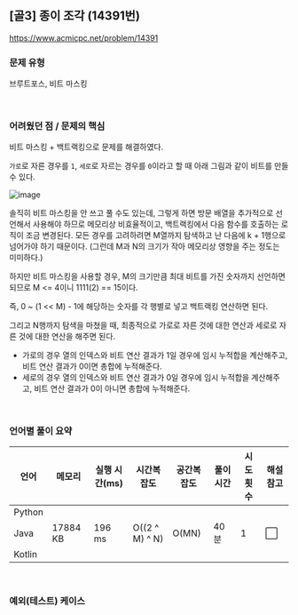 ## [골3] 종이 조각 (14391번)

https://www.acmicpc.net/problem/14391

### 문제 유형

브루트포스, 비트 마스킹

<br>

### 어려웠던 점 / 문제의 핵심

비트 마스킹 + 백트랙킹으로 문제를 해결하였다.

`가로`로 자른 경우를 `1`, `세로`로 자르는 경우를 `0`이라고 할 때 아래 그림과 같이 비트를 만들 수 있다. 

![image](https://github.com/siwon-park/Problem_Solving/assets/93081720/e0f19298-de9a-4e84-a7fb-70fe6fda88eb)

솔직히 비트 마스킹을 안 쓰고 풀 수도 있는데, 그렇게 하면 방문 배열을 추가적으로 선언해서 사용해야 하므로 메모리상 비효율적이고, 백트랙킹에서 다음 함수를 호출하는 로직이 조금 변경된다. 모든 경우를 고려하려면 M열까지 탐색하고 난 다음에 k + 1행으로 넘어가야 하기 때문이다. (그런데 M과 N의 크기가 작아 메모리상 영향을 주는 정도는 미미하다.)

하지만 비트 마스킹을 사용할 경우, M의 크기만큼 최대 비트를 가진 숫자까지 선언하면 되므로 M <= 4이니 1111(2) == 15이다.

즉, 0 ~ (1 << M) - 1에 해당하는 숫자를 각 행별로 넣고 백트랙킹 연산하면 된다.

그리고 N행까지 탐색을 마쳤을 때, 최종적으로 가로로 자른 것에 대한 연산과 세로로 자른 것에 대한 연산을 해주면 된다. 

- 가로의 경우 열의 인덱스와 비트 연산 결과가 1일 경우에 임시 누적합을 계산해주고, 비트 연산 결과가 0이면 총합에 누적해준다.
- 세로의 경우 열의 인덱스와 비트 연산 결과가 0일 경우에 임시 누적합을 계산해주고, 비트 연산 결과가 0이 아니면 총합에 누적해준다.

<br>

### 언어별 풀이 요약

| 언어   | 메모리   | 실행 시간(ms) | 시간복잡도     | 공간복잡도 | 풀이 시간 | 시도 횟수 | 해설 참고            |
| ------ | -------- | ------------- | -------------- | ---------- | --------- | --------- | -------------------- |
| Python |          |               |                |            |           |           |                      |
| Java   | 17884 KB | 196 ms        | O((2 ^ M) ^ N) | O(MN)      | 40분      | 1         | :white_large_square: |
| Kotlin |          |               |                |            |           |           |                      |

<br>

### 예외(테스트) 케이스

```
```

